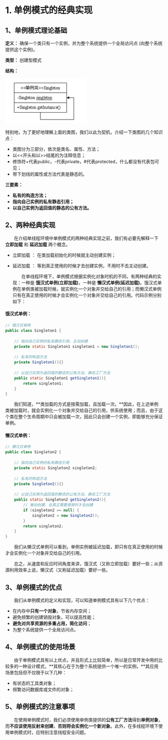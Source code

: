 # 1. 单例模式的经典实现

## **1、单例模式理论基础**

**定义：** 确保一个类只有一个实例，并为整个系统提供一个全局访问点 \(向整个系统提供这个实例\)。

**类型：** 创建型模式

**结构：**

![](../../../.gitbook/assets/image%20%2888%29.png)

特别地，为了更好地理解上面的类图，我们以此为契机，介绍一下类图的几个知识点：

* 类图分为三部分，依次是类名、属性、方法；
* 以&lt;&lt;开头和以&gt;&gt;结尾的为注释信息；
* 修饰符+代表public，-代表private，\#代表protected，什么都没有代表包可见；
* 带下划线的属性或方法代表是静态的。

**三要素：**

* **私有的构造方法；**
* **指向自己实例的私有静态引用；**
* **以自己实例为返回值的静态的公有方法。**

## **2、两种经典实现**

　　在介绍单线程环境中单例模式的两种经典实现之前，我们有必要先解释一下 **立即加载** 和 **延迟加载** 两个概念。

* 立即加载 ： 在类加载初始化的时候就主动创建实例；
* 延迟加载 ： 等到真正使用的时候才去创建实例，不用时不去主动创建。

  　　在单线程环境下，单例模式根据实例化对象时机的不同，有两种经典的实现：一种是 **饿汉式单例\(立即加载\)**，一种是 **懒汉式单例\(延迟加载\)**。饿汉式单例在单例类被加载时候，就实例化一个对象并交给自己的引用；而懒汉式单例只有在真正使用的时候才会实例化一个对象并交给自己的引用。代码示例分别如下：

#### **饿汉式单例：**

```java
// 饿汉式单例
public class Singleton1 {

    // 指向自己实例的私有静态引用，主动创建
    private static Singleton1 singleton1 = new Singleton1();

    // 私有的构造方法
    private Singleton1(){}

    // 以自己实例为返回值的静态的公有方法，静态工厂方法
    public static Singleton1 getSingleton1(){
        return singleton1;
    }
}
```

　　我们知道，**类加载的方式是按需加载，且加载一次。**因此，在上述单例类被加载时，就会实例化一个对象并交给自己的引用，供系统使用；而且，由于这个类在整个生命周期中只会被加载一次，因此只会创建一个实例，即能够充分保证单例。

#### **懒汉式单例：**

```java
// 懒汉式单例
public class Singleton2 {

    // 指向自己实例的私有静态引用
    private static Singleton2 singleton2;

    // 私有的构造方法
    private Singleton2(){}

    // 以自己实例为返回值的静态的公有方法，静态工厂方法
    public static Singleton2 getSingleton2(){
        // 被动创建，在真正需要使用时才去创建
        if (singleton2 == null) {
            singleton2 = new Singleton2();
        }
        return singleton2;
    }
}
```

　　我们从懒汉式单例可以看到，单例实例被延迟加载，即只有在真正使用的时候才会实例化一个对象并交给自己的引用。

　　总之，从速度和反应时间角度来讲，饿汉式（又称立即加载）要好一些；从资源利用效率上说，懒汉式（又称延迟加载）要好一些。

## **3、单例模式的优点**

　　我们从单例模式的定义和实现，可以知道单例模式具有以下几个优点：

* 在内存中**只有一个对象**，节省内存空间；
* 避免频繁的创建销毁对象，可以提高性能；
* **避免对共享资源的多重占用，简化访问**；
* 为整个系统提供一个全局访问点。

## **4、单例模式的使用场景**

　　由于单例模式具有以上优点，并且形式上比较简单，所以是日常开发中用的比较多的一种设计模式，**其核心在于为整个系统提供一个唯一的实例，**其应用场景包括但不仅限于以下几种：

* 有状态的工具类对象；
* 频繁访问数据库或文件的对象；

## **5、单例模式的注意事项**

　　在使用单例模式时，我们必须使用单例类提供的**公有工厂方法**得到**单例对象**，而**不应该使用反射来创建**，**否则将会实例化一个新对象**。此外，在多线程环境下使用单例模式时，应特别注意线程安全问题。

